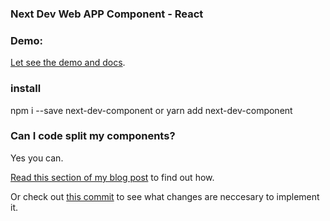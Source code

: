 ### Next Dev Web APP Component - React

### Demo:

[Let see the demo and docs](https://rimsila.github.io/next-dev-component).

### install

npm i --save next-dev-component or yarn add next-dev-component

### Can I code split my components?

Yes you can.

[Read this section of my blog post](https://blog.harveydelaney.com/creating-your-own-react-component-library/#introducing-code-splitting-optional-) to find out how.

Or check out [this commit](https://github.com/HarveyD/react-component-library/commit/94631be5a871f3b39dbc3e9bd3e75a8ae5b3b759) to see what changes are neccesary to implement it.

```

```
